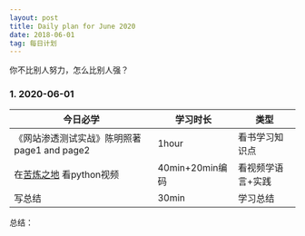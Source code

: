 ```yaml
---
layout: post
title: Daily plan for June 2020
date: 2018-06-01
tag: 每日计划
---
```


你不比别人努力，怎么比别人强？
### 1. 2020-06-01

今日必学 | 学习时长| 类型
-------- | -----| -----
《网站渗透测试实战》陈明照著 page1 and page2| 1hour| 看书学习知识点
 在[苦炼之地](https://alex123-2star.github.io/2020/05/%E8%8B%A6%E4%BF%AE_%E8%8B%A6%E7%82%BC%E4%B9%8B%E5%9C%B0/) 看python视频| 40min+20min编码| 看视频学语言+实践
写总结  | 30min| 学习总结

总结：